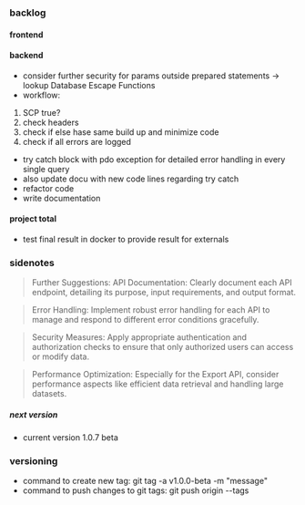 ### backlog

#### frontend

#### backend

- consider further security for params outside prepared statements
  -> lookup Database Escape Functions
- workflow:

1. SCP true?
2. check headers
3. check if else hase same build up and minimize code
4. check if all errors are logged

- try catch block with pdo exception for detailed error handling in every single query
- also update docu with new code lines regarding try catch
- refactor code
- write documentation

#### project total

- test final result in docker to provide result for externals

### sidenotes

> Further Suggestions:
> API Documentation: Clearly document each API endpoint, detailing its purpose, input requirements, and output format.

> Error Handling: Implement robust error handling for each API to manage and respond to different error conditions gracefully.

> Security Measures: Apply appropriate authentication and authorization checks to ensure that only authorized users can access or modify data.

> Performance Optimization: Especially for the Export API, consider performance aspects like efficient data retrieval and handling large datasets.

##### next version

- current version 1.0.7 beta

### versioning

- command to create new tag: git tag -a v1.0.0-beta -m "message"
- command to push changes to git tags: git push origin --tags
